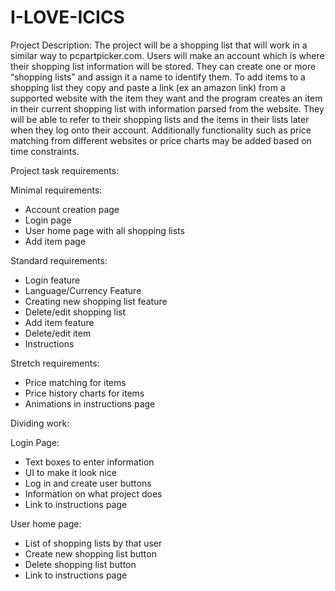 # I-LOVE-ICICS

Project Description:
The project will be a shopping list that will work in a similar way to pcpartpicker.com. Users will make an account which is where their shopping list information will be stored. They can create one or more “shopping lists” and assign it a name to identify them. To add items to a shopping list they copy and paste a link (ex an amazon link) from a supported website with the item they want and the program creates an item in their current shopping list with information parsed from the website. They will be able to refer to their shopping lists and the items in their lists later when they log onto their account. Additionally functionality such as price matching from different websites or price charts may be added based on time constraints.

Project task requirements:

Minimal requirements: 
- Account creation page  
- Login page    
- User home page with all shopping lists    
- Add item page    

Standard requirements:  
- Login feature    
- Language/Currency Feature   
- Creating new shopping list feature    
- Delete/edit shopping list    
- Add item feature    
- Delete/edit item    
- Instructions    

Stretch requirements:  
- Price matching for items  
- Price history charts for items  
- Animations in instructions page  


Dividing work:

Login Page:  
- Text boxes to enter information  
- UI to make it look nice  
- Log in and create user buttons  
- Information on what project does  
- Link to instructions page  

User home page:  
- List of shopping lists by that user  
- Create new shopping list button  
- Delete shopping list button  
- Link to instructions page  
